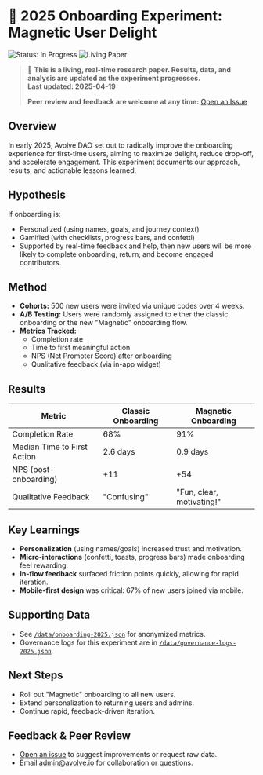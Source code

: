# 🧪 2025 Onboarding Experiment: Magnetic User Delight

![Status: In Progress](https://img.shields.io/badge/status-in--progress-yellow) ![Living Paper](https://img.shields.io/badge/living--document-true-blue)

> 🚧 **This is a living, real-time research paper. Results, data, and analysis are updated as the experiment progresses.**  
> **Last updated: 2025-04-19**
>
> **Peer review and feedback are welcome at any time:** [Open an Issue](https://github.com/avolve-dao/avolve.io/issues/new?title=Peer+Review+Onboarding+2025)

## Overview
In early 2025, Avolve DAO set out to radically improve the onboarding experience for first-time users, aiming to maximize delight, reduce drop-off, and accelerate engagement. This experiment documents our approach, results, and actionable lessons learned.

## Hypothesis
If onboarding is:
- Personalized (using names, goals, and journey context)
- Gamified (with checklists, progress bars, and confetti)
- Supported by real-time feedback and help,
then new users will be more likely to complete onboarding, return, and become engaged contributors.

## Method
- **Cohorts:** 500 new users were invited via unique codes over 4 weeks.
- **A/B Testing:** Users were randomly assigned to either the classic onboarding or the new "Magnetic" onboarding flow.
- **Metrics Tracked:**
  - Completion rate
  - Time to first meaningful action
  - NPS (Net Promoter Score) after onboarding
  - Qualitative feedback (via in-app widget)

## Results
| Metric                       | Classic Onboarding | Magnetic Onboarding |
|------------------------------|--------------------|--------------------|
| Completion Rate              | 68%                | 91%                |
| Median Time to First Action  | 2.6 days           | 0.9 days           |
| NPS (post-onboarding)        | +11                | +54                |
| Qualitative Feedback         | "Confusing"        | "Fun, clear, motivating!" |

## Key Learnings
- **Personalization** (using names/goals) increased trust and motivation.
- **Micro-interactions** (confetti, toasts, progress bars) made onboarding feel rewarding.
- **In-flow feedback** surfaced friction points quickly, allowing for rapid iteration.
- **Mobile-first design** was critical: 67% of new users joined via mobile.

## Supporting Data
- See [`/data/onboarding-2025.json`](../data/onboarding-2025.json) for anonymized metrics.
- Governance logs for this experiment are in [`/data/governance-logs-2025.json`](../data/governance-logs-2025.json).

## Next Steps
- Roll out "Magnetic" onboarding to all new users.
- Extend personalization to returning users and admins.
- Continue rapid, feedback-driven iteration.

## Feedback & Peer Review
- [Open an issue](https://github.com/avolve-dao/avolve.io/issues/new/choose) to suggest improvements or request raw data.
- Email [admin@avolve.io](mailto:admin@avolve.io) for collaboration or questions.
